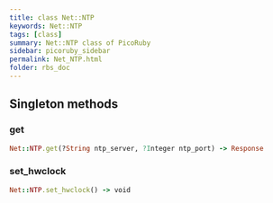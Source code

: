```yaml
---
title: class Net::NTP
keywords: Net::NTP
tags: [class]
summary: Net::NTP class of PicoRuby
sidebar: picoruby_sidebar
permalink: Net_NTP.html
folder: rbs_doc
---
```

## Singleton methods
### get

```ruby
Net::NTP.get(?String ntp_server, ?Integer ntp_port) -> Response
```
### set_hwclock

```ruby
Net::NTP.set_hwclock() -> void
```
